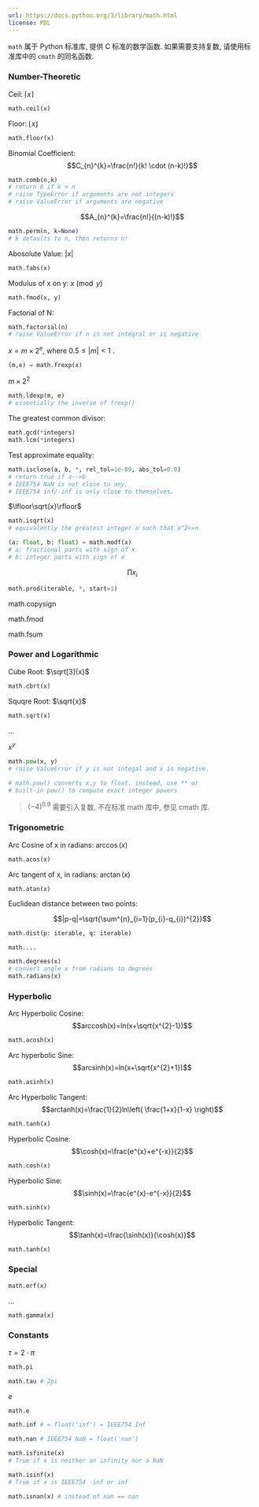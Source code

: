 ```yaml
---
url: https://docs.python.org/3/library/math.html
license: PDL
---
```


`math` 属于 Python 标准库, 提供 C 标准的数学函数. 如果需要支持复数, 请使用标准库中的 `cmath` 的同名函数.

### Number-Theoretic 

Ceil: $\lceil x\rceil$

```python
math.ceil(x)
```

Floor: $\lfloor x\rfloor$

```python
math.floor(x)
```

Binomial Coefficient: $$C_{n}^{k}=\frac{n!}{k! \cdot (n-k)!}$$

```python
math.comb(n,k)
# return 0 if k > n
# raise TypeError if arguments are not integers
# raise ValueError if arguments are negative
```

$$A_{n}^{k}=\frac{n!}{(n-k)!}$$

```python
math.perm(n, k=None)
# k defaults to n, then returns n!
```

Abosolute Value: $|x|$

```python
math.fabs(x)
```

Modulus of x on y: $x\pmod y$

```python
math.fmod(x, y)
```

Factorial of N: 

```python
math.factorial(n)
# raise ValueError if n is not integral or is negative
```

$x=m\times 2^{e}$, where $0.5\leq |m|<1$ .

```python
(m,e) = math.frexp(x) 
```

$m\times 2^{2}$

```python
math.ldexp(m, e) 
# essentially the inverse of frexp()
```

The greatest common divisor:

```python
math.gcd(*integers)
math.lcm(*integers)
```

Test approximate equality:

```python
math.isclose(a, b, *, rel_tol=1e-09, abs_tol=0.0)
# return true if a-->b
# IEEE754 NaN is not close to any, 
# IEEE754 inf/-inf is only close to themselves.
```

$\lfloor\sqrt{x}\rfloor$

```python
math.isqrt(x)
# equivalently the greatest integer a such that a^2<=n
```

```python
(a: float, b: float) = math.modf(x)
# a: fractional parts with sign of x
# b: integer parts with sign of x
```

$$\prod x_{i}$$

```python
math.prod(iterable, *, start=1)
```

math.copysign

math.fmod

math.fsum

### Power and Logarithmic

Cube Root: $\sqrt[3]{x}$

```python
math.cbrt(x)
```

Squqre Root: $\sqrt{x}$

```python
math.sqrt(x)
```

...


$x^{y}$

```python
math.pow(x, y)
# raise ValueError if y is not integal and x is negative.

# math.pow() converts x,y to float. instead, use ** or 
# built-in pow() to compute exact integer powers
```

> $(-4)^{0.9}$ 需要引入复数, 不在标准 math 库中, 参见 cmath 库.

### Trigonometric

Arc Cosine of x in radians: $\arccos (x)$

```python
math.acos(x) 
```

Arc tangent of x, in radians: $\arctan(x)$

```python
math.atan(x)
```

Euclidean distance between two points:

$$|p-q|=\sqrt{\sum^{n}_{i=1}(p_{i}-q_{i})^{2}}$$

```python
math.dist(p: iterable, q: iterable)
```

```
math....
```

```python
math.degrees(x)
# convert angle x from radians to degrees
math.radians(x)
```

### Hyperbolic

Arc Hyperbolic Cosine: $$arccosh(x)=ln(x+\sqrt{x^{2}-1})$$

```python
math.acosh(x)
```

Arc hyperbolic Sine: $$arcsinh(x)=ln(x+\sqrt{x^{2}+1})$$

```python
math.asinh(x)
```

Arc Hyperbolic Tangent: $$arctanh(x)=\frac{1}{2}ln\left( \frac{1+x}{1-x} \right)$$

```python
math.tanh(x)
```

Hyperbolic Cosine: $$\cosh(x)=\frac{e^{x}+e^{-x}}{2}$$

```python
math.cosh(x)
```

Hyperbolic Sine: $$\sinh(x)=\frac{e^{x}-e^{-x}}{2}$$

```python
math.sinh(x)
```

Hyperbolic Tangent: $$\tanh(x)=\frac{\sinh(x)}{\cosh(x)}$$

```python
math.tanh(x)
```

### Special

```python
math.erf(x)
```

...

```python
math.gamma(x)
```


### Constants

$\tau=2\cdot \pi$

```python
math.pi

math.tau # 2pi

```

$e$

```python
math.e
```

```python
math.inf # = float('inf') = IEEE754 Inf

math.nan # IEEE754 NaN = float('nan')
```

```python
math.isfinite(x)
# True if x is neither an infinity nor a NaN

math.isinf(x)
# True if x is IEEE754 -inf or inf

math.isnan(x) # instead of nan == nan
```
